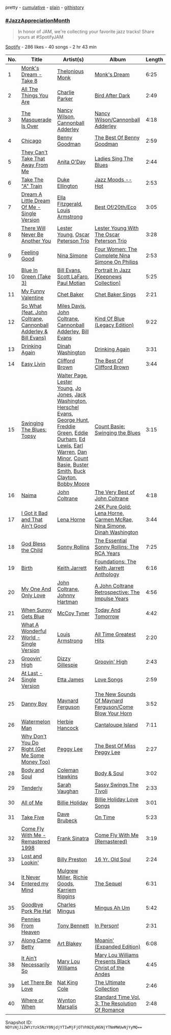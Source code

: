 pretty - [cumulative](/playlists/cumulative/2nb7lCySvvf7PNxHUD5oun.md) - [plain](/playlists/plain/2nb7lCySvvf7PNxHUD5oun) - [githistory](https://github.githistory.xyz/mackorone/spotify-playlist-archive/blob/main/playlists/plain/2nb7lCySvvf7PNxHUD5oun)

### [\#JazzAppreciationMonth](https://open.spotify.com/playlist/2nb7lCySvvf7PNxHUD5oun)

> In honor of JAM, we're collecting your favorite jazz tracks! Share yours at \#SpotifyJAM

[Spotify](https://open.spotify.com/user/spotify) - 286 likes - 40 songs - 2 hr 43 min

| No. | Title | Artist(s) | Album | Length |
|---|---|---|---|---|
| 1 | [Monk's Dream \- Take 8](https://open.spotify.com/track/0488kXJ1YnLMrrM1ssJnev) | [Thelonious Monk](https://open.spotify.com/artist/4PDpGtF16XpqvXxsrFwQnN) | [Monk's Dream](https://open.spotify.com/album/5VTlqV8lZH3YspQ1cDcjrL) | 6:25 |
| 2 | [All The Things You Are](https://open.spotify.com/track/6AAxndfN25URaM9zQJfWbU) | [Charlie Parker](https://open.spotify.com/artist/4Ww5mwS7BWYjoZTUIrMHfC) | [Bird After Dark](https://open.spotify.com/album/0QKvNBHJIKFYOWkOafsGkT) | 2:49 |
| 3 | [The Masquerade Is Over](https://open.spotify.com/track/1jf3wYtynxiPOdhqAp3cUN) | [Nancy Wilson](https://open.spotify.com/artist/2JfVCMa3FlvQRlLT5uH9zb), [Cannonball Adderley](https://open.spotify.com/artist/5v74mT11KGJqadf9sLw4dA) | [Nancy Wilson/Cannonball Adderley](https://open.spotify.com/album/6yyNgCQNsJ3VJ9PP7CmvLJ) | 4:18 |
| 4 | [Chicago](https://open.spotify.com/track/5TjO0GOOon3R6YOnRFPwzk) | [Benny Goodman](https://open.spotify.com/artist/1pBuKaLHJlIlqYxQQaflve) | [The Best Of Benny Goodman](https://open.spotify.com/album/1I1E1ZUYFDK0Dn4DK5YmrH) | 2:59 |
| 5 | [They Can't Take That Away From Me](https://open.spotify.com/track/0qquLHIRp5HDdarE9X1JXJ) | [Anita O'Day](https://open.spotify.com/artist/5QGnprJtpZmk3OiDqspPlB) | [Ladies Sing The Blues](https://open.spotify.com/album/4dO7CwWM63KsWVJh9MyoPV) | 2:44 |
| 6 | [Take The "A" Train](https://open.spotify.com/track/4A8VMiwggF5OrCPkuqAlPx) | [Duke Ellington](https://open.spotify.com/artist/4F7Q5NV6h5TSwCainz8S5A) | [Jazz Moods \-\- Hot](https://open.spotify.com/album/5dyN2uFUojbFGvT0RfhBXM) | 2:53 |
| 7 | [Dream A Little Dream Of Me \- Single Version](https://open.spotify.com/track/78aWV07CIrSfI903fIxjR1) | [Ella Fitzgerald](https://open.spotify.com/artist/5V0MlUE1Bft0mbLlND7FJz), [Louis Armstrong](https://open.spotify.com/artist/19eLuQmk9aCobbVDHc6eek) | [Best Of/20th/Eco](https://open.spotify.com/album/654HTArwowo5D1CxyULoxK) | 3:05 |
| 8 | [There Will Never Be Another You](https://open.spotify.com/track/1eghoZLe436O2AHiZaoGVQ) | [Lester Young](https://open.spotify.com/artist/05E3NBxNMdnrPtxF9oraJm), [Oscar Peterson Trio](https://open.spotify.com/artist/0ldU0QJm31y0d6f57R1G2A) | [Lester Young With The Oscar Peterson Trio](https://open.spotify.com/album/1RGYFu40MzvQGoVD8qhmLu) | 3:28 |
| 9 | [Feeling Good](https://open.spotify.com/track/6ipZfr1msvNOxyroHB0s3w) | [Nina Simone](https://open.spotify.com/artist/7G1GBhoKtEPnP86X2PvEYO) | [Four Women: The Complete Nina Simone On Philips](https://open.spotify.com/album/3uwhj7rbDBY0J5nIkT2MBc) | 2:53 |
| 10 | [Blue In Green \(Take 3\)](https://open.spotify.com/track/60p18YXhrzLNrAaUXL8Bu6) | [Bill Evans](https://open.spotify.com/artist/4jXfFzeP66Zy67HM2mvIIF), [Scott LaFaro](https://open.spotify.com/artist/4g7uUySyORXh2KgDEhgxXa), [Paul Motian](https://open.spotify.com/artist/4VIPZJwfn4EGbJxYVHJ0WX) | [Portrait In Jazz \[Keepnews Collection\]](https://open.spotify.com/album/7dlYNvbD4QYDL3sSkTCjxi) | 5:25 |
| 11 | [My Funny Valentine](https://open.spotify.com/track/4l9hml2UCnxoNI3yCdL1BW) | [Chet Baker](https://open.spotify.com/artist/3rxeQlsv0Sc2nyYaZ5W71T) | [Chet Baker Sings](https://open.spotify.com/album/5JJ779nrbHx0KB2lBrMMa4) | 2:21 |
| 12 | [So What \(feat\. John Coltrane, Cannonball Adderley & Bill Evans\)](https://open.spotify.com/track/4vLYewWIvqHfKtJDk8c8tq) | [Miles Davis](https://open.spotify.com/artist/0kbYTNQb4Pb1rPbbaF0pT4), [John Coltrane](https://open.spotify.com/artist/2hGh5VOeeqimQFxqXvfCUf), [Cannonball Adderley](https://open.spotify.com/artist/5v74mT11KGJqadf9sLw4dA), [Bill Evans](https://open.spotify.com/artist/4jXfFzeP66Zy67HM2mvIIF) | [Kind Of Blue \(Legacy Edition\)](https://open.spotify.com/album/4sb0eMpDn3upAFfyi4q2rw) | 9:22 |
| 13 | [Drinking Again](https://open.spotify.com/track/3LSkJQ5LXcC4kRuKbluFoG) | [Dinah Washington](https://open.spotify.com/artist/32LHRiof0sa4taYew9i3Fa) | [Drinking Again](https://open.spotify.com/album/1Yc1wrf2bgbRKcrrb7hZzA) | 3:31 |
| 14 | [Easy Livin](https://open.spotify.com/track/2myfGe1fBz9QVr7IYZXb78) | [Clifford Brown](https://open.spotify.com/artist/1HJHwWck1EY096ea2iPAHO) | [The Best Of Clifford Brown](https://open.spotify.com/album/0oWFL44UweyyQSawMSHA4L) | 3:44 |
| 15 | [Swinging The Blues: Topsy](https://open.spotify.com/track/3Lloh4Is7zaHZ5TFVAOpId) | [Walter Page](https://open.spotify.com/artist/7JoEYePuwZ8ZYqoWviaWZp), [Lester Young](https://open.spotify.com/artist/05E3NBxNMdnrPtxF9oraJm), [Jo Jones](https://open.spotify.com/artist/5iCN8xlg1r3uXDW5yLFHmJ), [Jack Washington](https://open.spotify.com/artist/53h1ieWP0mFiPr36bJcLqH), [Herschel Evans](https://open.spotify.com/artist/7ah9Qnmd9ylOjot0DedCQa), [George Hunt](https://open.spotify.com/artist/14q4sG3NYnlB2F5xlvblGd), [Freddie Green](https://open.spotify.com/artist/0MDZeGp2fFapBa7q260Qvs), [Eddie Durham](https://open.spotify.com/artist/6Tb8e3g4fnkBfCsV1kBK10), [Ed Lewis](https://open.spotify.com/artist/6wxvtAmrr8Gf9sbpNemCmD), [Earl Warren](https://open.spotify.com/artist/1Z1QCoLUZf68fRf4DXB4Jh), [Dan Minor](https://open.spotify.com/artist/54bYJetkCmTUktklTdbvsd), [Count Basie](https://open.spotify.com/artist/2jFZlvIea42ZvcCw4OeEdA), [Buster Smith](https://open.spotify.com/artist/0y38EKS451wflZCncUbeSH), [Buck Clayton](https://open.spotify.com/artist/1rQ8RuN5MY5dBeBz81fIho), [Bobby Moore](https://open.spotify.com/artist/3Ia1uaPzflK6WZ218h8V41) | [Count Basie: Swinging the Blues](https://open.spotify.com/album/55byZPJNVH0hYqUME5YKlX) | 3:15 |
| 16 | [Naima](https://open.spotify.com/track/4jvCXYZwM8pR1p0vvK7PtW) | [John Coltrane](https://open.spotify.com/artist/2hGh5VOeeqimQFxqXvfCUf) | [The Very Best of John Coltrane](https://open.spotify.com/album/4khBAMNknbpYeck2ZwZcVq) | 4:18 |
| 17 | [I Got it Bad and That Ain't Good](https://open.spotify.com/track/4ZP553A3KJp04Nb45KbAt8) | [Lena Horne](https://open.spotify.com/artist/2I6nP70ltmOHi6xjJUXHMe) | [24K Pure Gold: Lena Horne, Carmen McRae, Nina Simone, Dinah Washington](https://open.spotify.com/album/2DwRhvgE1T3cDfqpZL3jCl) | 3:44 |
| 18 | [God Bless the Child](https://open.spotify.com/track/5Uftxvqqbi70QdCpLb0fKu) | [Sonny Rollins](https://open.spotify.com/artist/1VEzN9lxvG6KPR3QQGsebR) | [The Essential Sonny Rollins: The RCA Years](https://open.spotify.com/album/3R5sCFT6kTHnjbNuPCC7ud) | 7:25 |
| 19 | [Birth](https://open.spotify.com/track/1N8kgdsicbNkQE0QettJvg) | [Keith Jarrett](https://open.spotify.com/artist/0F3Aew9DSd6fb6192K1K0Y) | [Foundations: The Keith Jarrett Anthology](https://open.spotify.com/album/19ElWUsEaAINv9r4zRRpc0) | 6:16 |
| 20 | [My One And Only Love](https://open.spotify.com/track/6uaGYmJZ2JHqvV5RbWil5Z) | [John Coltrane](https://open.spotify.com/artist/2hGh5VOeeqimQFxqXvfCUf), [Johnny Hartman](https://open.spotify.com/artist/7qVvIFc9DktkAc0HKzRhNo) | [A John Coltrane Retrospective: The Impulse Years](https://open.spotify.com/album/7dpFDgFCraOFalsVgQgXZJ) | 4:56 |
| 21 | [When Sunny Gets Blue](https://open.spotify.com/track/01HQIKjcODJCBRFoETqngE) | [McCoy Tyner](https://open.spotify.com/artist/2EsmKkHsXK0WMNGOtIhbxr) | [Today And Tomorrow](https://open.spotify.com/album/3wegWHg2NXUnWlOPwaqzUm) | 4:42 |
| 22 | [What A Wonderful World \- Single Version](https://open.spotify.com/track/2pp3RfqX5cb1BAnmNi4Nej) | [Louis Armstrong](https://open.spotify.com/artist/19eLuQmk9aCobbVDHc6eek) | [All Time Greatest Hits](https://open.spotify.com/album/16niuq7vcf4QvnnrJO7yFc) | 2:20 |
| 23 | [Groovin' High](https://open.spotify.com/track/7dzNuRBCw16p1lHKF0vYpx) | [Dizzy Gillespie](https://open.spotify.com/artist/5RzjqfPS0Bu4bUMkyNNDpn) | [Groovin' High](https://open.spotify.com/album/0R9ZDvYAZxmWNxjVT0PgOp) | 2:43 |
| 24 | [At Last \- Single Version](https://open.spotify.com/track/1nd9moIZkGvWoHtReFqkRY) | [Etta James](https://open.spotify.com/artist/0iOVhN3tnSvgDbcg25JoJb) | [Love Songs](https://open.spotify.com/album/7HiCDrSmwCZnrPYHNtL9S0) | 2:59 |
| 25 | [Danny Boy](https://open.spotify.com/track/3Xch0LabPZa0zlZJRDePI3) | [Maynard Ferguson](https://open.spotify.com/artist/6T4kUHIlszpj944ZXR3yNw) | [The New Sounds Of Maynard Ferguson/Come Blow Your Horn](https://open.spotify.com/album/3H7BxA0OmUYrjOZb87oe0P) | 3:52 |
| 26 | [Watermelon Man](https://open.spotify.com/track/5rmcFRG9Lp6KK92CMQWxfD) | [Herbie Hancock](https://open.spotify.com/artist/2ZvrvbQNrHKwjT7qfGFFUW) | [Cantaloupe Island](https://open.spotify.com/album/1IDF7HrugntNS4NeuzYWgQ) | 7:11 |
| 27 | [Why Don't You Do Right \(Get Me Some Money Too\)](https://open.spotify.com/track/5bIcVAGdof8JGvFKtWlHnD) | [Peggy Lee](https://open.spotify.com/artist/602DnpaSXJB4b9DZrvxbDc) | [The Best Of Miss Peggy Lee](https://open.spotify.com/album/2tcpvSmBNYJEwVylN2YzK4) | 2:27 |
| 28 | [Body and Soul](https://open.spotify.com/track/2xm9ihELo6xwrRKrBbPql9) | [Coleman Hawkins](https://open.spotify.com/artist/0JM134st8VY7Ld9T2wQiH0) | [Body & Soul](https://open.spotify.com/album/6Ieo4Lrku0sQ63Pd9G8j3L) | 3:02 |
| 29 | [Tenderly](https://open.spotify.com/track/4JpcVOpR42slfGveOEAPeW) | [Sarah Vaughan](https://open.spotify.com/artist/1bgyxtWjZwA5PQlDsvs9b8) | [Sassy Swings The Tivoli](https://open.spotify.com/album/352XlvQQBk6bJgBNQ2ZmVl) | 2:33 |
| 30 | [All of Me](https://open.spotify.com/track/79fXdfpOPGaXO1gfdq2onl) | [Billie Holiday](https://open.spotify.com/artist/1YzCsTRb22dQkh9lghPIrp) | [Billie Holiday Love Songs](https://open.spotify.com/album/3MXpFQDq1cTE4WfGZDAsY4) | 3:01 |
| 31 | [Take Five](https://open.spotify.com/track/5p6me2mwQrGfH30eExHn6v) | [Dave Brubeck](https://open.spotify.com/artist/3kUKwTJdH8FuWzF8p6Dg9E) | [On Time](https://open.spotify.com/album/5LiPzuR79DTTmyROUm2luC) | 5:23 |
| 32 | [Come Fly With Me \- Remastered 1998](https://open.spotify.com/track/4hHbeIIKO5Y5uLyIEbY9Gn) | [Frank Sinatra](https://open.spotify.com/artist/1Mxqyy3pSjf8kZZL4QVxS0) | [Come Fly With Me \(Remastered\)](https://open.spotify.com/album/66v9QmjAj0Wwhh2OpbU4BE) | 3:19 |
| 33 | [Lost and Lookin'](https://open.spotify.com/track/6WwT9wpTHV1LuHDTVkqBCA) | [Billy Preston](https://open.spotify.com/artist/0IecGJbdBeYSOVtSPRehh5) | [16 Yr\. Old Soul](https://open.spotify.com/album/0jGhzFaSLtmYvyRzVwiZsY) | 2:24 |
| 34 | [It Never Entered my Mind](https://open.spotify.com/track/58VcgWixvxnMdt4bj29PdQ) | [Mulgrew Miller](https://open.spotify.com/artist/6Zq5ky484xYTgxE6dQ8yHh), [Richie Goods](https://open.spotify.com/artist/3vIV7TBZyCi5dGGaaFB6G6), [Karriem Riggins](https://open.spotify.com/artist/6e7BQ0gM6o8ecMXRZkXxlZ) | [The Sequel](https://open.spotify.com/album/387kMuzWWMPFsmvxpemQbA) | 6:31 |
| 35 | [Goodbye Pork Pie Hat](https://open.spotify.com/track/3PJMsxg6rz9FOo6xNiASXz) | [Charles Mingus](https://open.spotify.com/artist/1W8TbFzNS15VwsempfY12H) | [Mingus Ah Um](https://open.spotify.com/album/7pojWP7x9uEFSJgw765khA) | 5:42 |
| 36 | [Pennies From Heaven](https://open.spotify.com/track/6fq9zlFcvgcOKkZqOzgfMs) | [Tony Bennett](https://open.spotify.com/artist/2lolQgalUvZDfp5vvVtTYV) | [In Person!](https://open.spotify.com/album/4IzVmgYne1bISh2RLXH6fh) | 2:31 |
| 37 | [Along Came Betty](https://open.spotify.com/track/3Ysj0cl3Jlb6Ysp6um8QI7) | [Art Blakey](https://open.spotify.com/artist/6QQuESLtKhAOcLW2TeWC2t) | [Moanin' \(Expanded Edition\)](https://open.spotify.com/album/5PzlTnVafjgt5RtjTdIKoC) | 6:08 |
| 38 | [It Ain’t Necessarily So](https://open.spotify.com/track/0vwTHK0RI01avuLIrAHp8C) | [Mary Lou Williams](https://open.spotify.com/artist/6hrEc1XqVcGLK0Di6zVADR) | [Mary Lou Williams Presents Black Christ of the Andes](https://open.spotify.com/album/35TchegKRAVtmhwSfDA8hy) | 4:45 |
| 39 | [Let There Be Love](https://open.spotify.com/track/2YsxdgfdysICWS4Mrn25hd) | [Nat King Cole](https://open.spotify.com/artist/7v4imS0moSyGdXyLgVTIV7) | [The Ultimate Collection](https://open.spotify.com/album/0X60d06UrpWTMaLwMPd4Od) | 2:46 |
| 40 | [Where or When](https://open.spotify.com/track/2JR1WeETsXmFR1kRC2oXXq) | [Wynton Marsalis](https://open.spotify.com/artist/375zxMmh2cSgUzFFnva0O7) | [Standard Time Vol\. 3: The Resolution Of Romance](https://open.spotify.com/album/3ggRodyIM1r04IT4K3Ikho) | 2:48 |

Snapshot ID: `NDYsNjJiZWYzYzk5NzY0NjdjYTIwMjFjOTVhN2EyNGNjYTNmMWUwNjYyMQ==`
